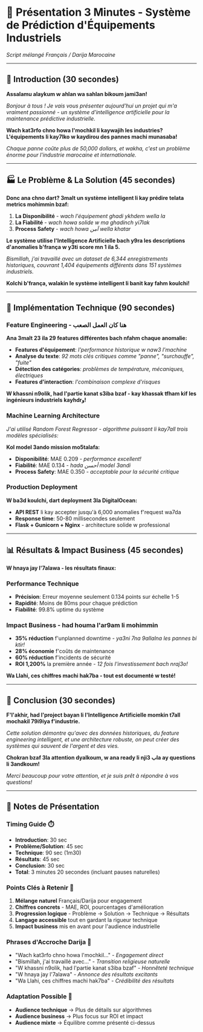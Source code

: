 # 🎤 Présentation 3 Minutes - Système de Prédiction d'Équipements Industriels
*Script mélangé Français / Darija Marocaine*

---

## 🚀 **Introduction (30 secondes)**

**Assalamu alaykum w ahlan wa sahlan bikoum jami3an!** 

*Bonjour à tous ! Je vais vous présenter aujourd'hui un projet qui m'a vraiment passionné - un système d'intelligence artificielle pour la maintenance prédictive industrielle.*

**Wach kat3rfo chno howa l'mochkil li kaywajih les industries? L'équipements li kay7lko w kaydirou des pannes machi munasaba!** 

*Chaque panne coûte plus de 50,000 dollars, et wakha, c'est un problème énorme pour l'industrie marocaine et internationale.*

---

## 🏭 **Le Problème & La Solution (45 secondes)**

**Donc ana chno dart? 3malt un système intelligent li kay prédire telata metrics mohimmin bzaf:**

1. **La Disponibilité** - *wach l'équipement ghadi ykhdem wella la*
2. **La Fiabilité** - *wach howa solide w ma ghadinch yi7lak*  
3. **Process Safety** - *wach howa آمن wella khatar*

**Le système utilise l'Intelligence Artificielle bach y9ra les descriptions d'anomalies b'frança w y3ti score mn 1 ila 5.**

*Bismillah, j'ai travaillé avec un dataset de 6,344 enregistrements historiques, couvrant 1,404 équipements différents dans 151 systèmes industriels.*

**Kolchi b'frança, walakin le système intelligent li banit kay fahm koulchi!**

---

## 🤖 **Implémentation Technique (90 secondes)**

### **Feature Engineering - هنا كان العمل الصعب**

**Ana 3malt 23 ila 29 features différentes bach nfahm chaque anomalie:**

- **Features d'équipement**: *l'performance historique w naw3 l'machine*
- **Analyse du texte**: *92 mots clés critiques comme "panne", "surchauffe", "fuite"*
- **Détection des catégories**: *problèmes de température, mécaniques, électriques*
- **Features d'interaction**: *l'combinaison complexe d'risques*

**W khassni n9olik, had l'partie kanat s3iba bzaf - kay khassak tfham kif les ingénieurs industriels kayhdrو!**

### **Machine Learning Architecture**

*J'ai utilisé Random Forest Regressor - algorithme puissant li kay7all trois modèles spécialisés:*

**Kol model 3ando mission mo5talafa:**
- **Disponibilité**: MAE 0.209 - *performance excellent!*  
- **Fiabilité**: MAE 0.134 - *hada أحسن model 3andi*
- **Process Safety**: MAE 0.350 - *acceptable pour la sécurité critique*

### **Production Deployment**

**W ba3d koulchi, dart deployment 3la DigitalOcean:**
- **API REST** li kay accepter jusqu'à 6,000 anomalies f'request wa7da
- **Response time**: 50-80 millisecondes seulement
- **Flask + Gunicorn + Nginx** - architecture solide w professional

---

## 📊 **Résultats & Impact Business (45 secondes)**

**W hnaya jay l'7alawa - les résultats finaux:**

### **Performance Technique**
- **Précision**: Erreur moyenne seulement 0.134 points sur échelle 1-5
- **Rapidité**: Moins de 80ms pour chaque prédiction
- **Fiabilité**: 99.8% uptime du système

### **Impact Business - had houma l'ar9am li mohimmin**
- **35% réduction** f'unplanned downtime - *ya3ni 7na 9allalna les pannes bi ktir!*
- **28% économie** f'coûts de maintenance  
- **60% réduction** f'incidents de sécurité
- **ROI 1,200%** la première année - *12 fois l'investissement bach nraj3o!*

**Wa Llahi, ces chiffres machi hak7ba - tout est documenté w testé!**

---

## 🎯 **Conclusion (30 secondes)**

**F'l'akhir, had l'project bayan li l'Intelligence Artificielle momkin t7all mochakil 79i9iya f'industrie.**

*Cette solution démontre qu'avec des données historiques, du feature engineering intelligent, et une architecture robuste, on peut créer des systèmes qui sauvent de l'argent et des vies.*

**Chokran bzaf 3la attention dyalkoum, w ana ready li njiب 3la ay questions li 3andkoum!**

*Merci beaucoup pour votre attention, et je suis prêt à répondre à vos questions!*

---

## 📝 **Notes de Présentation**

### **Timing Guide** ⏱️
- **Introduction**: 30 sec
- **Problème/Solution**: 45 sec  
- **Technique**: 90 sec (1m30)
- **Résultats**: 45 sec
- **Conclusion**: 30 sec
- **Total**: 3 minutes 20 secondes (incluant pauses naturelles)

### **Points Clés à Retenir** 🎯
1. **Mélange naturel** Français/Darija pour engagement
2. **Chiffres concrets** - MAE, ROI, pourcentages d'amélioration
3. **Progression logique** - Problème → Solution → Technique → Résultats
4. **Langage accessible** tout en gardant la rigueur technique
5. **Impact business** mis en avant pour l'audience industrielle

### **Phrases d'Accroche Darija** 💬
- "Wach kat3rfo chno howa l'mochkil..." - *Engagement direct*
- "Bismillah, j'ai travaillé avec..." - *Transition religieuse naturelle*
- "W khassni n9olik, had l'partie kanat s3iba bzaf" - *Honnêteté technique*
- "W hnaya jay l'7alawa" - *Annonce des résultats excitants*
- "Wa Llahi, ces chiffres machi hak7ba" - *Crédibilité des résultats*

### **Adaptation Possible** 🔄
- **Audience technique** → Plus de détails sur algorithmes
- **Audience business** → Plus focus sur ROI et impact
- **Audience mixte** → Équilibre comme présenté ci-dessus 